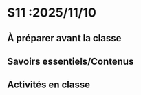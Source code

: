 # S11 :<!-- varexp:begin S11 -->2025/11/10<!-- varexp:end -->  

## À préparer avant la classe


## Savoirs essentiels/Contenus


## Activités en classe

